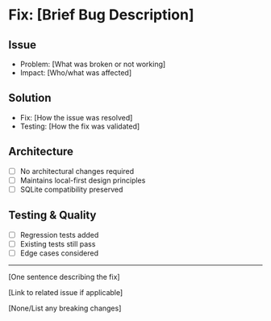 # Fix: [Brief Bug Description]

## Issue

- Problem: [What was broken or not working]
- Impact: [Who/what was affected]

## Solution

- Fix: [How the issue was resolved]
- Testing: [How the fix was validated]

## Architecture

- [ ] No architectural changes required
- [ ] Maintains local-first design principles
- [ ] SQLite compatibility preserved

## Testing & Quality

- [ ] Regression tests added
- [ ] Existing tests still pass
- [ ] Edge cases considered

---

[One sentence describing the fix]

[Link to related issue if applicable]

[None/List any breaking changes]

